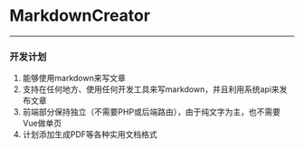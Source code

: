 # MarkdownCreator
***
### 开发计划
1. 能够使用markdown来写文章
2. 支持在任何地方、使用任何开发工具来写markdown，并且利用系统api来发布文章
3. 前端部分保持独立（不需要PHP或后端路由），由于纯文字为主，也不需要Vue做单页
4. 计划添加生成PDF等各种实用文档格式
